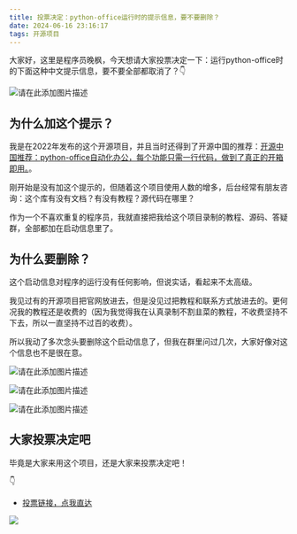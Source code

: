 ```yaml
---
title: 投票决定：python-office运行时的提示信息，要不要删除？
date: 2024-06-16 23:16:17
tags: 开源项目
---
```


大家好，这里是程序员晚枫，今天想请大家投票决定一下：运行python-office时的下面这种中文提示信息，要不要全部都取消了？👇

![请在此添加图片描述](https://developer-private-1258344699.cos.ap-guangzhou.myqcloud.com/column/article/6652786/20240616-80aebb3d.png?q-sign-algorithm=sha1&q-ak=AKID-JKBzs37RrK1WXaOozOGOpovQQRGophfzCpjRX_-KIIVGYG1yS7OdTe-IupbgGVh&q-sign-time=1718519063;1718522663&q-key-time=1718519063;1718522663&q-header-list=host&q-url-param-list=&q-signature=c3067ae6df8a85e2d43151559de8b83b2be671aa&x-cos-security-token=EYykTBg53qMvJyKPexvAID0auqsuAhMa41ddbddf9fc21aeae2ddd2877a693dab_pzYLSdxWoH84xeIbFhsnxryOwyMGswuqOKi5iTCc09igJ36oyLXcHtD7_zBmc0O4_BqAj3haYmX9su1fq2UGsP82B_2RN-D1h9Rg0zbGCz4akRnT8R-2Arj7yP9pw09P1JX0s53BVF6gD6WjkBqHX8gTHaMW64mRYLdFUCL1QapyHizjr83RfNNrmD6NlJVQ4RysNFIaokdNDuxu0pRdJA05PDd7oegvQ45YbXgeeZKuSbVROWIh7EEuZ95ve7ZaPJDVuED32UDbADXTXKkUOj7vbIm7xM98YSa9zeLDKfptEwpgjmQ0tG3v4K7MYI5MQuuj3BLCj9J3hzUbrQUskx-Ey5hnIhkMb-k9HK-3bP3UezgNi_vS02Vvd6d2fpBI8fgykc6mM71oFt83GxDQ-5USODfXeP4f3UrLQTFuMyy9nNZzY7iOeb4hCIUBKOHvFUzyexc8pT-HHXsLMSUUhFUPu7XE_5C5W8pi5WChZ5TUJNrRTmFlme0-JgOpYqUC40D2K622yRAC6P6PQV3vZDhcCAMQGRnqFqUJfJEQDHC0nMh4AN3cDUeeLhMClmWY_gp72hNcMqVhYN9NE6PXUpBo9NczUUyR8zYkhbplgrzF15Syzbgz2s4sDxrIJiEVGNvoh0T4jlbimCNQpEYaP9oO9JVgqo_CZr3aTY4s40)

## 为什么加这个提示？

我是在2022年发布的这个开源项目，并且当时还得到了开源中国的推荐：[开源中国推荐：python-office自动化办公，每个功能只需一行代码，做到了真正的开箱即用。](https://mp.weixin.qq.com/s/d2m7xYCLXF8QUlr-5sSuPA)。

刚开始是没有加这个提示的，但随着这个项目使用人数的增多，后台经常有朋友咨询：这个库有没有文档？有没有教程？源代码在哪里？

作为一个不喜欢重复的程序员，我就直接把我给这个项目录制的教程、源码、答疑群，全部都加在启动信息里了。

## 为什么要删除？

这个启动信息对程序的运行没有任何影响，但说实话，看起来不太高级。

我见过有的开源项目把官网放进去，但是没见过把教程和联系方式放进去的。更何况我的教程还是收费的（因为我觉得我在认真录制不割韭菜的教程，不收费坚持不下去，所以一直坚持不过百的收费）。

所以我动了多次念头要删除这个启动信息了，但我在群里问过几次，大家好像对这个信息也不是很在意。



![请在此添加图片描述](https://developer-private-1258344699.cos.ap-guangzhou.myqcloud.com/column/article/6652786/20240616-824c76ef.png?q-sign-algorithm=sha1&q-ak=AKIDJsRSw8CM0x4-ainxPWTdwHvKlQG-fleEj9Tvch7Euh23L7JYGr36qD8YLZeX9dqb&q-sign-time=1718519082;1718522682&q-key-time=1718519082;1718522682&q-header-list=host&q-url-param-list=&q-signature=bbfcf27ce9b742a37bed59b11abcfab68ef57f60&x-cos-security-token=EYykTBg53qMvJyKPexvAID0auqsuAhMaeb3a967b6700bb065a0b754ce1e2d88c_pzYLSdxWoH84xeIbFhsn_0ioB0JUKYaCVG2eT409jhgtiALor7We5AB9-wJfy-ipb41M5lN5JrbTuTM-_7vAIbxH4rK_M0r2ngB4JLU_HC9jIY423GDt7EKMSdliav8hqNRrZaD806AXQMyDj-yxtTP1iuO_X_t1I-GPmYj5WpdTdMRKKJeEdQrHVZMaUK35Rqr_Wf2mqiLKMLuXYDy_ACOMtgEvtUdvsfT8w9-FwGwh5zAh13jYgUlg5CPC39LqucrOQdQir1jgo1qsmw69Giv9ZxksXKKFXkD1aWCyxhutoGVqFrpW4CxgVXTMDWTEQNw9yMnEkf8-NhBTz7UxHSFS-5FxIXeG84JTl6IMrRuwiM0X7H5tu28y8nxSwDQyX-mAuGo9hLUU0HNZvesgU9RWgqwijtekGc5U9cKYIJGIDurdDRMsqXFQm-4jn6BBMIM6THEYBr_WzL5NaUi81Yt0guCB0fKmIexg6DcjEprf47U4QIGU9NnfTbreoj-YUZzupHmoaL9-WaqxI4lSqkp-72tN5v3KN3H1GjKQid3Ag2mzrYEM5ZTvTOPBZoFdDFSJDV6hJx8RLLrRD_GioScXsX9ZavAE7J0rJ-_gtuFQ030l6v2tK_G99FVVCr2p8A2rwGXHFPmRS8M1Q32cXsw7Lj8C9ojyrtuEHrCDLiE1jLMJ3l8xlM2bSmOwfq7)


![请在此添加图片描述](https://developer-private-1258344699.cos.ap-guangzhou.myqcloud.com/column/article/6652786/20240616-60e34864.png?q-sign-algorithm=sha1&q-ak=AKIDxObXej7s3ghn1biokRkviGh2U2iMdCbPYodRB9X9qrpmiaWaWy9ebuP09utGK8ML&q-sign-time=1718519102;1718522702&q-key-time=1718519102;1718522702&q-header-list=host&q-url-param-list=&q-signature=da54012de5d387e3c8acd553ffa6d1bbf9bacbae&x-cos-security-token=EYykTBg53qMvJyKPexvAID0auqsuAhMa2b6fadcdc89cc9c61a8ee087dd602600_pzYLSdxWoH84xeIbFhsn-419_K-KmigDJG5GzfaWaSGulFnceNJkHB5qIVJRasPUsPyQ-W0I3ItT6csLJ3vv15k6C-xMfGgBbpFTU2uiooipeX_2Zzp2Ho9T0JHz6PmOgoKS-_6YLS22n2AdrkZ8bJpvxcegapS97F4gZt49aJpKPjXfCc-CM5m6LpStnZzRTG6JFjQ_ha-Mc9no0d-Kn2DdYIEIdO6tQkpjFa4F7rJjYREvgUyjt9XIpS9l_8NNInWS9b855ARxR8v-b3yEb2yywB7z_O6t95zzoGsXvxhokAy9BbXCqfeqCUpqSXbLYgqq8X8kCjrfJZsBmLCM7jlEIZxJ0WVOUppfW2Qt5Jdo2KZTP6kLCpkt_TM9rz5Uzs_mEMjfKHTzxpwyDuS0jwEw2camh8opFzV6UNTVViPiwWiN9-ma83LuT_XtkDPlISDKE4qCvyRhlYxK8nL0zU6pBC7YfNYaETG1YMM6WbyXCz1m8rxLAAdL_Zrpeys7ZZSwV5Hx7v5E0WEr299DzJVn_VtggTbBs5MYW9o7CvUsksVOmnoHxVd8S4NwMVAJJUeXSwladCeqycOYx7OQZhw1gxcykv_hpXq8dC4V6NbA6hSAd5x3AKAKqJo_bNbCUFWm8_B3xfXxIeVSfs62NA8XOCg6DfEdq6ao3xbH5D5MSU1OXqxd01YEyk4wUBR)


![请在此添加图片描述](https://developer-private-1258344699.cos.ap-guangzhou.myqcloud.com/column/article/6652786/20240616-5e3e2e2f.png?q-sign-algorithm=sha1&q-ak=AKIDYMmeO0fng4Rnal9VrmLCb_SSuLPtWnT3S31-ouLVOillgE4YqF0V5TjhVLSbd3-6&q-sign-time=1718519134;1718522734&q-key-time=1718519134;1718522734&q-header-list=host&q-url-param-list=&q-signature=f873a87e4f0e5f91fc0fb54c999e1ff27adbf0ca&x-cos-security-token=EYykTBg53qMvJyKPexvAID0auqsuAhMab889e2b6cdd43c79d54d572a53154aae_pzYLSdxWoH84xeIbFhsnxLnDfmRvwzrNb4AAwCVBW83MPxcIOciCpfPuJw3lpMWMkJaS-G0N0C_CsNram8kaOhiNaZOo54GGOaVTKFMTybi2GXc38Ofg1NEau23Lq4V0jKZ66bouF8VghGYhL5ulpqS_I8xwlh9cerEjrWxgW1CGlH578rq5KZSNfillAXw8kFW3vghVMob5uqRzeUJGlgG_3s7i6KZ4h2sGQNP6Nn3TxiI2N8tzUVPr-E1rNjUvXoU3v2l79m1lRYXm19TZtbER_icrQImc81fy1Rrbe4l-z4X3WAzhWrT3xZEOEXYCit48BPtvj1CSdHyff7QC4CTAfIkKEyWVRnqVDSSMFjFfmDLJf-Qg_KxXZtx6j8yxM7nPPXqxnlykRPMhYzOY5s8b5V4NvraCRCRn0V8jD69CyUn__QzdU_G9bjq8RHeti_iiaEwmAzDJFynXCSstL2aKg3-h9Idtkoi6ZW4pVwz-WlWtxpiGPzjq3KnHH-ZXYYYSyK9yBp69Vpqtyvx65sXuchD7yNQxEpurEXmzZANAabYYXTB8gNO7WM_Rsy3Gyx5VxXkJXDcZSdzu6bEnZ2TFAlVFBfBp3HTypbCaWfSQJ8uOnMVYIimKU-bup0EYzQAljffJ6JAqbkNujlGAioN8EOdrGIQUVz1MzPXIpLn_AB2Xr59yEvYtLq_bnW7)

## 大家投票决定吧

毕竟是大家来用这个项目，还是大家来投票决定吧！

👇

- [投票链接，点我直达](https://www.bilibili.com/opus/943517801458434056?from_spmid=dt.dt.0.0.pv&plat_id=493&share_from=dynamic&share_medium=android&share_plat=android&share_session_id=606ce88b-c7dc-4db4-9099-299807fedaf7&share_source=WEIXIN&share_tag=s_i&spmid=dt.dt.0.0&timestamp=1718518261&unique_k=hWILte6)





![](https://www.python-office.com/assets/img/sub-py.4754d4d4.jpg)